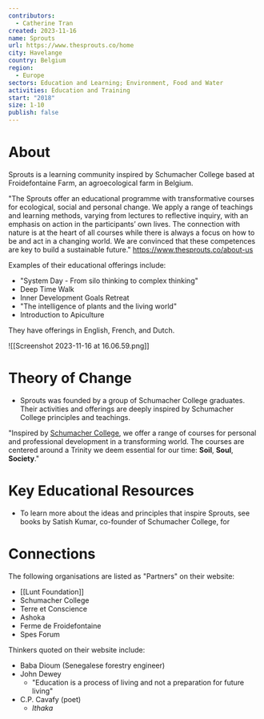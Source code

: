 ```yaml
---
contributors:
  - Catherine Tran
created: 2023-11-16
name: Sprouts
url: https://www.thesprouts.co/home
city: Havelange
country: Belgium
region:
  - Europe
sectors: Education and Learning; Environment, Food and Water
activities: Education and Training
start: "2018"
size: 1-10
publish: false
---
```


# About

Sprouts is a learning community inspired by Schumacher College based at Froidefontaine Farm, an agroecological farm in Belgium.

"The Sprouts offer an educational programme with transformative courses for ecological, social and personal change. We apply a range of teachings and learning methods, varying from lectures to reflective inquiry, with an emphasis on action in the participants’ own lives. The connection with nature is at the heart of all courses while there is always a focus on how to be and act in a changing world. We are convinced that these competences are key to build a sustainable future."
https://www.thesprouts.co/about-us

Examples of their educational offerings include:
- "System Day - From silo thinking to complex thinking"
- Deep Time Walk
- Inner Development Goals Retreat
- "The intelligence of plants and the living world"
- Introduction to Apiculture

They have offerings in English, French, and Dutch.


![[Screenshot 2023-11-16 at 16.06.59.png]]

# Theory of Change

- Sprouts was founded by a group of Schumacher College graduates. Their activities and offerings are deeply inspired by Schumacher College principles and teachings. 

"Inspired by [Schumacher College](https://www.schumachercollege.org.uk/), we offer a range of courses for personal and professional development in a transforming world. The courses are centered around a Trinity we deem essential for our time: **Soil**, **Soul**, **Society**."

# Key Educational Resources

- To learn more about the ideas and principles that inspire Sprouts, see books by Satish Kumar, co-founder of Schumacher College, for 

# Connections

The following organisations are listed as "Partners" on their website:
- [[Lunt Foundation]]
- Schumacher College
- Terre et Conscience
- Ashoka
- Ferme de Froidefontaine
- Spes Forum

Thinkers quoted on their website include:
- Baba Dioum (Senegalese forestry engineer)
- John Dewey
	- "Education is a process of living and not a preparation for future living"
- C.P. Cavafy (poet)
	- *Ithaka*

